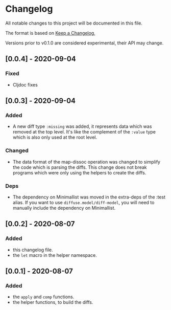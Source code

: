 # Changelog
All notable changes to this project will be documented in this file.

The format is based on [Keep a Changelog](https://keepachangelog.com/en/1.0.0/),

Versions prior to v0.1.0 are considered experimental, their API may change.

## [0.0.4] - 2020-09-04

### Fixed
- Cljdoc fixes

## [0.0.3] - 2020-09-04

### Added
- A new diff type `:missing` was added, it represents data which was removed at the top level.
  It's like the complement of the `:value` type which is also only used at the root level.

### Changed
- The data format of the map-dissoc operation was changed to simplify the code which is parsing the diffs.
  This change does not break programs which were only using the helpers to create the diffs.

### Deps
- The dependency on Minimallist was moved in the extra-deps of the :test alias.
  If you want to use `diffuse.model/diff-model`, you will need to manually include the dependency on Minimallist.

## [0.0.2] - 2020-08-07

### Added
- this changelog file.
- the `let` macro in the helper namespace.

## [0.0.1] - 2020-08-07

### Added
- the `apply` and `comp` functions.
- the helper functions, to build the diffs.
